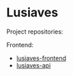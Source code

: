 # Lusiaves

Project repositories:

Frontend:
- [lusiaves-frontend](https://github.com/juanpereiracosta/lusiaves-frontend)  
- [lusiaves-api](https://github.com/juanpereiracosta/lusiaves-api)
